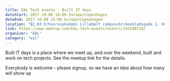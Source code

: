 ```yaml
---
title: EAL Tech events - Built IT days
dateStart: 2017-10-06 18:00 Europe/Copenhagen
dateEnd: 2017-10-08 15:00 Europe/Copenhagen
location: "B2.03 Erhvervsakademi Lillebælt campus<br>Seebladsgade 1, Odense"
link: https://www.meetup.com/EAL-tech-events/events/243198724/
organizer: "EAL"
category: "eal"
---
```

Built IT days is a place where we meet up, and over the weekend, built and work on tech projects. 
See the meetup link for the details.

Everybody is welcome - please signup, so we have an idea about how many will show up
